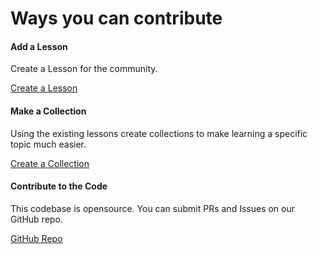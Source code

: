 <div class="row">
  <div class="jumbotron jumbotron-fluid col-lg-12"><h1 class="display-3 text-center">Ways you can contribute</h1></div>

  <div class="row">
    <div class="col-md-4">
      <div class="card">
        <div class="card-body">
          <h4 class="card-title">Add a Lesson</h4>
          <p class="card-text">Create a Lesson for the community.</p>
          <a href="/lesson/new" class="btn btn-outline-info">Create a Lesson</a>
        </div>
      </div>
    </div>
    <div class="col-md-4">
      <div class="card">
        <div class="card-body">
          <h4 class="card-title">Make a Collection</h4>
          <p class="card-text">Using the existing lessons create collections to make learning a specific topic much easier.</p>  
          <a href="/collection/new" class="btn btn-outline-info">Create a Collection</a>
        </div>
      </div>
    </div>
    <div class="col-md-4">
      <div class="card">
        <div class="card-body">
          <h4 class="card-title">Contribute to the Code</h4>
          <p class="card-text">This codebase is opensource. You can submit PRs and Issues on our GitHub repo.</p>  
          <a href="https://github.com/wilfriedE/LearnIt" class="btn btn-outline-info">GitHub Repo</a>
        </div>
      </div>
    </div>
  </div>
</div>
